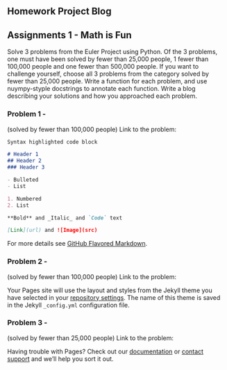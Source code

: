##  Homework Project Blog

## Assignments 1 - Math is Fun

Solve 3 problems from the Euler Project using Python. Of the 3 problems, one must have been solved by fewer than 25,000 people, 1 fewer than 100,000 people and one fewer than 500,000 people. If you want to challenge yourself, choose all 3 problems from the category solved by fewer than 25,000 people. Write a function for each problem, and use nuympy-styple docstrings to annotate each function. Write a blog describing your solutions and how you approached each problem.

### Problem 1 -

(solved by fewer than 100,000 people)
Link to the problem: 

```markdown
Syntax highlighted code block

# Header 1
## Header 2
### Header 3

- Bulleted
- List

1. Numbered
2. List

**Bold** and _Italic_ and `Code` text

[Link](url) and ![Image](src)
```

For more details see [GitHub Flavored Markdown](https://guides.github.com/features/mastering-markdown/).

### Problem 2 - 

(solved by fewer than 100,000 people)
Link to the problem: 

Your Pages site will use the layout and styles from the Jekyll theme you have selected in your [repository settings](https://github.com/jenniesun/biostats-blog/settings/pages). The name of this theme is saved in the Jekyll `_config.yml` configuration file.

### Problem 3 - 

(solved by fewer than 25,000 people)
Link to the problem: 


Having trouble with Pages? Check out our [documentation](https://docs.github.com/categories/github-pages-basics/) or [contact support](https://support.github.com/contact) and we’ll help you sort it out.
